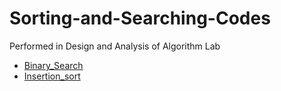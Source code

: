 # Sorting-and-Searching-Codes
Performed in Design and Analysis of Algorithm Lab
- [Binary_Search](https://github.com/neerajsingh116/Sorting-and-Searching-Codes/blob/master/Binary_Search)
- [Insertion_sort](https://github.com/neerajsingh116/Sorting-and-Searching-Codes/blob/master/Insertion_sort)
